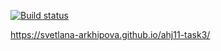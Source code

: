 [![Build status](https://ci.appveyor.com/api/projects/status/kxw65qa2f9ti51e7/branch/main?svg=true)](https://ci.appveyor.com/project/Svetlana-Arkhipova/ahj11-task3/branch/main)

https://svetlana-arkhipova.github.io/ahj11-task3/
